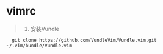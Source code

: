# vimrc

> 1. 安装Vundle
~~~
  git clone https://github.com/VundleVim/Vundle.vim.git ~/.vim/bundle/Vundle.vim
~~~
